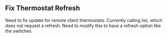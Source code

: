 ## Fix Thermostat Refresh
Need to fix update for remote client thermostats. Currently calling list, which does not request a refresh. Need to modify this to have a refresh option like the switches.